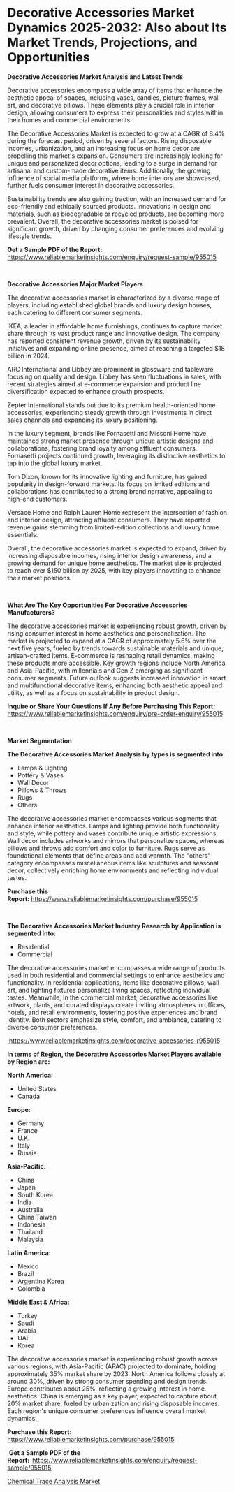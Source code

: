 <p><h1>Decorative Accessories Market Dynamics 2025-2032: Also about Its Market Trends, Projections, and Opportunities</h1></p><p><strong>Decorative Accessories Market Analysis and Latest Trends</strong></p>
<p><p>Decorative accessories encompass a wide array of items that enhance the aesthetic appeal of spaces, including vases, candles, picture frames, wall art, and decorative pillows. These elements play a crucial role in interior design, allowing consumers to express their personalities and styles within their homes and commercial environments. </p><p>The Decorative Accessories Market is expected to grow at a CAGR of 8.4% during the forecast period, driven by several factors. Rising disposable incomes, urbanization, and an increasing focus on home decor are propelling this market's expansion. Consumers are increasingly looking for unique and personalized decor options, leading to a surge in demand for artisanal and custom-made decorative items. Additionally, the growing influence of social media platforms, where home interiors are showcased, further fuels consumer interest in decorative accessories. </p><p>Sustainability trends are also gaining traction, with an increased demand for eco-friendly and ethically sourced products. Innovations in design and materials, such as biodegradable or recycled products, are becoming more prevalent. Overall, the decorative accessories market is poised for significant growth, driven by changing consumer preferences and evolving lifestyle trends.</p></p>
<p><strong>Get a Sample PDF of the Report:&nbsp;</strong> <a href="https://www.reliablemarketinsights.com/enquiry/request-sample/955015?utm_campaign=3274&utm_medium=2&utm_source=Github&utm_content=ia&utm_term=07032025&utm_id=decorative-accessories">https://www.reliablemarketinsights.com/enquiry/request-sample/955015</a></p>
<p>&nbsp;</p>
<p><strong>Decorative Accessories Major Market Players</strong></p>
<p><p>The decorative accessories market is characterized by a diverse range of players, including established global brands and luxury design houses, each catering to different consumer segments.</p><p>IKEA, a leader in affordable home furnishings, continues to capture market share through its vast product range and innovative design. The company has reported consistent revenue growth, driven by its sustainability initiatives and expanding online presence, aimed at reaching a targeted $18 billion in 2024.</p><p>ARC International and Libbey are prominent in glassware and tableware, focusing on quality and design. Libbey has seen fluctuations in sales, with recent strategies aimed at e-commerce expansion and product line diversification expected to enhance growth prospects.</p><p>Zepter International stands out due to its premium health-oriented home accessories, experiencing steady growth through investments in direct sales channels and expanding its luxury positioning.</p><p>In the luxury segment, brands like Fornasetti and Missoni Home have maintained strong market presence through unique artistic designs and collaborations, fostering brand loyalty among affluent consumers. Fornasetti projects continued growth, leveraging its distinctive aesthetics to tap into the global luxury market.</p><p>Tom Dixon, known for its innovative lighting and furniture, has gained popularity in design-forward markets. Its focus on limited editions and collaborations has contributed to a strong brand narrative, appealing to high-end customers.</p><p>Versace Home and Ralph Lauren Home represent the intersection of fashion and interior design, attracting affluent consumers. They have reported revenue gains stemming from limited-edition collections and luxury home essentials.</p><p>Overall, the decorative accessories market is expected to expand, driven by increasing disposable incomes, rising interior design awareness, and a growing demand for unique home aesthetics. The market size is projected to reach over $150 billion by 2025, with key players innovating to enhance their market positions.</p></p>
<p>&nbsp;</p>
<p><strong>What Are The Key Opportunities For Decorative Accessories Manufacturers?</strong></p>
<p><p>The decorative accessories market is experiencing robust growth, driven by rising consumer interest in home aesthetics and personalization. The market is projected to expand at a CAGR of approximately 5.6% over the next five years, fueled by trends towards sustainable materials and unique, artisan-crafted items. E-commerce is reshaping retail dynamics, making these products more accessible. Key growth regions include North America and Asia-Pacific, with millennials and Gen Z emerging as significant consumer segments. Future outlook suggests increased innovation in smart and multifunctional decorative items, enhancing both aesthetic appeal and utility, as well as a focus on sustainability in product design.</p></p>
<p><strong>Inquire or Share Your Questions If Any Before Purchasing This Report:</strong> <a href="https://www.reliablemarketinsights.com/enquiry/pre-order-enquiry/955015?utm_campaign=3274&utm_medium=2&utm_source=Github&utm_content=ia&utm_term=07032025&utm_id=decorative-accessories">https://www.reliablemarketinsights.com/enquiry/pre-order-enquiry/955015</a></p>
<p>&nbsp;</p>
<p><strong>Market Segmentation</strong></p>
<p><strong>The Decorative Accessories Market Analysis by types is segmented into:</strong></p>
<p><ul><li>Lamps & Lighting</li><li>Pottery & Vases</li><li>Wall Decor</li><li>Pillows & Throws</li><li>Rugs</li><li>Others</li></ul></p>
<p><p>The decorative accessories market encompasses various segments that enhance interior aesthetics. Lamps and lighting provide both functionality and style, while pottery and vases contribute unique artistic expressions. Wall decor includes artworks and mirrors that personalize spaces, whereas pillows and throws add comfort and color to furniture. Rugs serve as foundational elements that define areas and add warmth. The "others" category encompasses miscellaneous items like sculptures and seasonal decor, collectively enriching home environments and reflecting individual tastes.</p></p>
<p><strong>Purchase this Report:&nbsp;</strong><a href="https://www.reliablemarketinsights.com/purchase/955015?utm_campaign=3274&utm_medium=2&utm_source=Github&utm_content=ia&utm_term=07032025&utm_id=decorative-accessories">https://www.reliablemarketinsights.com/purchase/955015</a></p>
<p>&nbsp;</p>
<p><strong>The Decorative Accessories Market Industry Research by Application is segmented into:</strong></p>
<p><ul><li>Residential</li><li>Commercial</li></ul></p>
<p><p>The decorative accessories market encompasses a wide range of products used in both residential and commercial settings to enhance aesthetics and functionality. In residential applications, items like decorative pillows, wall art, and lighting fixtures personalize living spaces, reflecting individual tastes. Meanwhile, in the commercial market, decorative accessories like artwork, plants, and curated displays create inviting atmospheres in offices, hotels, and retail environments, fostering positive experiences and brand identity. Both sectors emphasize style, comfort, and ambiance, catering to diverse consumer preferences.</p></p>
<p><a href="https://www.reliablemarketinsights.com/decorative-accessories-r955015?utm_campaign=3274&utm_medium=2&utm_source=Github&utm_content=ia&utm_term=07032025&utm_id=decorative-accessories">&nbsp;https://www.reliablemarketinsights.com/decorative-accessories-r955015</a></p>
<p><strong>In terms of Region, the Decorative Accessories Market Players available by Region are:</strong></p>
<p>
    <p> <strong> North America: </strong>
        <ul>
            <li>United States</li>
            <li>Canada</li>
        </ul>
        </p> 
    <p> <strong> Europe: </strong>
        <ul>
            <li>Germany</li>
            <li>France</li>
            <li>U.K.</li>
            <li>Italy</li>
            <li>Russia</li>
        </ul>
        </p> 
    <p> <strong> Asia-Pacific: </strong>
        <ul>
            <li>China</li>
            <li>Japan</li>
            <li>South Korea</li>
            <li>India</li>
            <li>Australia</li>
            <li>China Taiwan</li>
            <li>Indonesia</li>
            <li>Thailand</li>
            <li>Malaysia</li>
        </ul>
        </p> 
    <p> <strong> Latin America: </strong>
        <ul>
            <li>Mexico</li>
            <li>Brazil</li>
            <li>Argentina Korea</li>
            <li>Colombia</li>
        </ul>
        </p> 
    <p> <strong> Middle East & Africa: </strong>
        <ul>
            <li>Turkey</li>
            <li>Saudi</li>
            <li>Arabia</li>
            <li>UAE</li>
            <li>Korea</li>
        </ul>
    </p>
    </p>
<p><p>The decorative accessories market is experiencing robust growth across various regions, with Asia-Pacific (APAC) projected to dominate, holding approximately 35% market share by 2023. North America follows closely at around 30%, driven by strong consumer spending and design trends. Europe contributes about 25%, reflecting a growing interest in home aesthetics. China is emerging as a key player, expected to capture about 20% market share, fueled by urbanization and rising disposable incomes. Each region's unique consumer preferences influence overall market dynamics.</p></p>
<p><strong>Purchase this Report: </strong><a href="https://www.reliablemarketinsights.com/purchase/955015?utm_campaign=3274&utm_medium=2&utm_source=Github&utm_content=ia&utm_term=07032025&utm_id=decorative-accessories">https://www.reliablemarketinsights.com/purchase/955015</a></p>
<p>&nbsp;<strong>Get a Sample PDF of the Report:&nbsp;&nbsp;</strong><a href="https://www.reliablemarketinsights.com/enquiry/request-sample/955015?utm_campaign=3274&utm_medium=2&utm_source=Github&utm_content=ia&utm_term=07032025&utm_id=decorative-accessories">https://www.reliablemarketinsights.com/enquiry/request-sample/955015</a></p>
<p><strong></strong></p>
<p><p><a href="https://github.com/donkalucine10/Market-Research-Report-List-1/blob/main/chemical-trace-analysis-market.md?utm_campaign=3274&utm_medium=2&utm_source=Github&utm_content=ia&utm_term=07032025&utm_id=decorative-accessories">Chemical Trace Analysis Market</a></p></p>